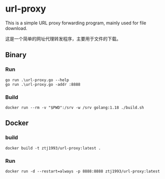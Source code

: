 # url-proxy

This is a simple URL proxy forwarding program, mainly used for file download.

这是一个简单的网址代理转发程序，主要用于文件的下载。

## Binary

### Run
```
go run .\url-proxy.go --help
go run .\url-proxy.go -addr :8888
```

### Build
```
docker run --rm -v "$PWD":/srv -w /srv golang:1.18 ./build.sh
```

## Docker

### build
```
docker build -t ztj1993/url-proxy:latest .
```

### Run
```
docker run -d --restart=always -p 8888:8888 ztj1993/url-proxy:latest
```
